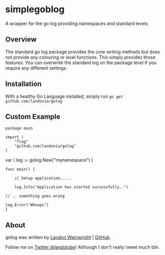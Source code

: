 # simplegoblog

A wrapper for the go log providing namespaces and standard levels

## Overview

The standard go log package provides the core writing methods but does
not provide any colouring or level functions. This simply provides those features.
You can overwrite the standard log on the package level if you require any
different settings.

## Installation

With a healthy Go Language installed, simply run `go get github.com/landonia/golog`

## Custom Example

	package main

	import (
		"flag"
		"github.com/landonia/golog"
	)

  var (
    log := golog.New("mynamespace")
  )

	func main() {

		// Setup application.....

		log.Info("Application has started successfully..")

    // .. something goes wrong
    
    log.Error("Whoops")
	}

## About

golog was written by [Landon Wainwright](http://www.landotube.com) | [GitHub](https://github.com/landonia).

Follow me on [Twitter @landotube](http://www.twitter.com/landotube)! Although I don't really tweet much tbh.
